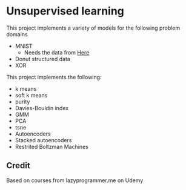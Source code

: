# Unsupervised learning

This project implements a variety of models for the following problem domains
* MNIST
	* Needs the data from [Here](https://www.kaggle.com/c/digit-recognizer)
* Donut structured data
* XOR

This project implements the following:
* k means
* soft k means
* purity
* Davies-Bouldin index
* GMM
* PCA
* tsne
* Autoencoders
* Stacked autoencoders
* Restrited Boltzman Machines

## Credit
Based on courses from lazyprogrammer.me on Udemy
